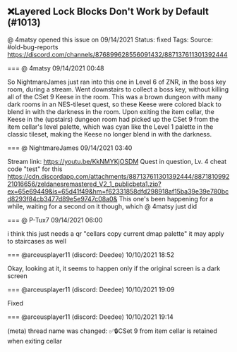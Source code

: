 ## ❌Layered Lock Blocks Don't Work by Default (#1013)
@ 4matsy opened this issue on 09/14/2021
Status: fixed
Tags: 
Source: #old-bug-reports https://discord.com/channels/876899628556091432/887137611301392444


=== @ 4matsy 09/14/2021 00:48

So NightmareJames just ran into this one in Level 6 of ZNR, in the boss key room, during a stream. Went downstairs to collect a boss key, without killing all of the CSet 9 Keese in the room.
This was a brown dungeon with many dark rooms in an NES-tileset quest, so these Keese were colored black to blend in with the darkness in the room. Upon exiting the item cellar, the Keese in the (upstairs) dungeon room had picked up the CSet 9 from the item cellar's level palette, which was cyan like the Level 1 palette in the classic tileset, making the Keese no longer blend in with the darkness.

=== @ NightmareJames 09/14/2021 03:40

Stream link:  https://youtu.be/KkNMYKjOSDM
Quest in question, Lv. 4 cheat code "test" for this
https://cdn.discordapp.com/attachments/887137611301392444/887181099221016656/zeldanesremastered_V2_1_publicbeta1.zip?ex=65e69449&is=65d41f49&hm=f62331858dfd298918af15ba39e39e780bcd8293f84cb3477d89e5e9747c08a0&
This one's been happening for a while, waiting for a second on it though, which @ 4matsy just did

=== @ P-Tux7 09/14/2021 06:00

i think this just needs a qr "cellars copy current dmap palette"
it may apply to staircases as well

=== @arceusplayer11 (discord: Deedee) 10/10/2021 18:52

Okay, looking at it, it seems to happen only if the original screen is a dark screen

=== @arceusplayer11 (discord: Deedee) 10/10/2021 19:09

Fixed

=== @arceusplayer11 (discord: Deedee) 10/10/2021 19:14

(meta) thread name was changed: ✅🔒CSet 9 from item cellar is retained when exiting cellar

